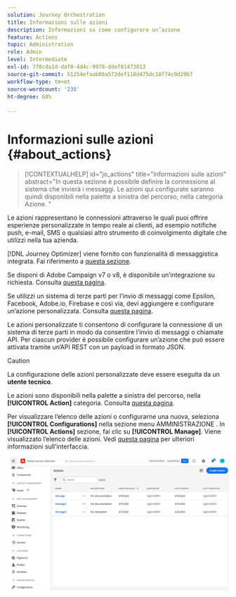 ```yaml
---
solution: Journey Orchestration
title: Informazioni sulle azioni
description: Informazioni su come configurare un’azione
feature: Actions
topic: Administration
role: Admin
level: Intermediate
exl-id: 7f0cda1d-daf0-4d4c-9978-ddef81473813
source-git-commit: 51254efaab08a572def118d475dc18f74c9d29b7
workflow-type: tm+mt
source-wordcount: '235'
ht-degree: 68%

---
```


# Informazioni sulle azioni {#about_actions}

>[!CONTEXTUALHELP]
>id="jo_actions"
>title="Informazioni sulle azioni"
>abstract="In questa sezione è possibile definire la connessione al sistema che invierà i messaggi. Le azioni qui configurate saranno quindi disponibili nella palette a sinistra del percorso, nella categoria Azione. "

Le azioni rappresentano le connessioni attraverso le quali puoi offrire esperienze personalizzate in tempo reale ai clienti, ad esempio notifiche push, e-mail, SMS o qualsiasi altro strumento di coinvolgimento digitale che utilizzi nella tua azienda.

[!DNL Journey Optimizer] viene fornito con funzionalità di messaggistica integrata. Fai riferimento a [questa sezione](../messages/get-started-content.md).

Se disponi di Adobe Campaign v7 o v8, è disponibile un’integrazione su richiesta. Consulta [questa pagina](../action/acc-action.md).

Se utilizzi un sistema di terze parti per l’invio di messaggi come Epsilon, Facebook, Adobe.io, Firebase e così via, devi aggiungere e configurare un’azione personalizzata. Consulta [questa pagina](../action/about-custom-action-configuration.md).

Le azioni personalizzate ti consentono di configurare la connessione di un sistema di terze parti in modo da consentire l’invio di messaggi o chiamate API. Per ciascun provider è possibile configurare un’azione che può essere attivata tramite un’API REST con un payload in formato JSON.

>[!CAUTION]
>
>La configurazione delle azioni personalizzate deve essere eseguita da un **utente tecnico**.

Le azioni sono disponibili nella palette a sinistra del percorso, nella **[!UICONTROL Action]** categoria. Consulta [questa pagina](../building-journeys/about-journey-activities.md#action-activities).

Per visualizzare l’elenco delle azioni o configurarne una nuova, seleziona **[!UICONTROL Configurations]** nella sezione menu AMMINISTRAZIONE . In  **[!UICONTROL Actions]** sezione, fai clic su **[!UICONTROL Manage]**. Viene visualizzato l’elenco delle azioni. Vedi [questa pagina](../start/user-interface.md) per ulteriori informazioni sull’interfaccia.

![](../assets/custom1.png)
